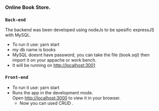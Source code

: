 ### Online Book Store.

### `Back-end`

The backend was been developed using nodeJs to be spesific expressJS with MySQL.

- To run it use: yarn start
- my db name is books
- MySQL doesnt have password, you can take the file (book.sql) then import it on your appache or work bench.
- It will be running on [http://localhost:3001](http://localhost:3001)

### `Front-end`

- To run it use: yarn start
- Runs the app in the development mode.\
  Open [http://localhost:3000](http://localhost:3000) to view it in your browser.
  - Now you can used CRUD .
